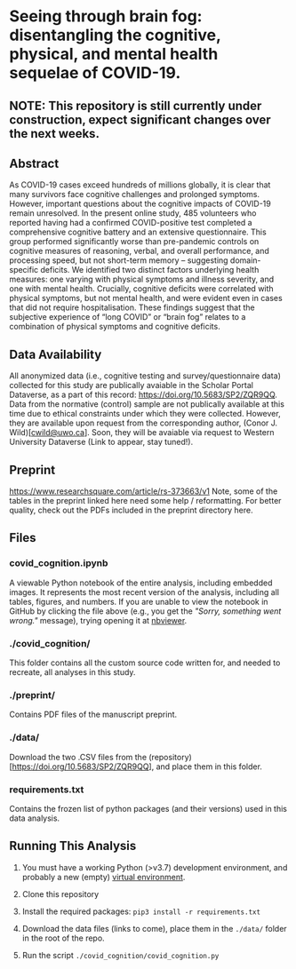 # Seeing through brain fog: disentangling the cognitive, physical, and mental health sequelae of COVID-19.

## NOTE: This repository is still currently under construction, expect significant changes over the next weeks.

## Abstract
As COVID-19 cases exceed hundreds of millions globally, it is clear that many survivors face cognitive challenges and prolonged symptoms. However, important questions about the cognitive impacts of COVID-19 remain unresolved. In the present online study, 485 volunteers who reported having had a confirmed COVID-positive test completed a comprehensive cognitive battery and an extensive questionnaire. This group performed significantly worse than pre-pandemic controls on cognitive measures of reasoning, verbal, and overall performance, and processing speed, but not short-term memory – suggesting domain-specific deficits. We identified two distinct factors underlying health measures: one varying with physical symptoms and illness severity, and one with mental health. Crucially, cognitive deficits were correlated with physical symptoms, but not mental health, and were evident even in cases that did not require hospitalisation. These findings suggest that the subjective experience of “long COVID” or “brain fog” relates to a combination of physical symptoms and cognitive deficits.

## Data Availability
All anonymized data (i.e., cognitive testing and survey/questionnaire data) collected for this study are publically avaiable in the Scholar Portal Dataverse, as a part of this record: https://doi.org/10.5683/SP2/ZQR9QQ. Data from the normative (control) sample are not publically available at this time due to ethical constraints under which they were collected. However, they are available upon request from the corresponding author, (Conor J. Wild)[cwild@uwo.ca]. Soon, they will be avaiable via request to Western University Dataverse (Link to appear, stay tuned!).

## Preprint
https://www.researchsquare.com/article/rs-373663/v1
Note, some of the tables in the preprint linked here need some help / reformatting. For better quality, check out the PDFs included in the preprint directory here.

## Files

### covid_cognition.ipynb
A viewable Python notebook of the entire analysis, including embedded images. It represents the most recent version of the analysis, including all tables, figures, and numbers. If you are unable to view the notebook in GitHub by clicking the file above (e.g., you get the _"Sorry, something went wrong."_ message), trying opening it at [nbviewer](https://nbviewer.jupyter.org/github/TheOwenLab/2021-Wild-et-al-COVID-Cognition/blob/master/covid_cognition.ipynb?flush_cache=True).

### ./covid_cognition/
This folder contains all the custom source code written for, and needed to recreate, all analyses in this study.

### ./preprint/
Contains PDF files of the manuscript preprint.

### ./data/
Download the two .CSV files from the (repository)[https://doi.org/10.5683/SP2/ZQR9QQ], and place them in this folder.

### requirements.txt
Contains the frozen list of python packages (and their versions) used in this data analysis.

## Running This Analysis

1. You must have a working Python (>v3.7) development environment, and probably a new (empty) [virtual environment](https://virtualenvwrapper.readthedocs.io/en/latest/).

1. Clone this repository

1. Install the required packages: `pip3 install -r requirements.txt`

1. Download the data files (links to come), place them in the `./data/` folder in the root of the repo.

1. Run the script `./covid_cognition/covid_cognition.py`

#
